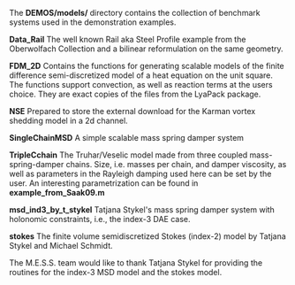 The **DEMOS/models/** directory contains the collection of benchmark
systems used in the demonstration examples.

**Data_Rail** The well known Rail aka Steel Profile example from the
  Oberwolfach Collection and a bilinear reformulation on the same
  geometry.

**FDM_2D** Contains the functions for generating scalable models of
  the finite difference semi-discretized model of a heat equation on
  the unit square. The functions support convection, as well as
  reaction terms at the users choice. They are exact copies of the
  files from the LyaPack package.

**NSE** Prepared to store the external download for the Karman vortex
  shedding model in a 2d channel.

**SingleChainMSD**
  A simple scalable mass spring damper system

**TripleCchain**
  The Truhar/Veselic model made from three coupled mass-spring-damper
  chains. Size, i.e. masses per chain, and damper viscosity, as well
  as parameters in the Rayleigh damping used here can be set by the
  user. An interesting parametrization can be found in
  **example_from_Saak09.m**

**msd_ind3_by_t_stykel**
  Tatjana Stykel's mass spring damper system with holonomic
  constraints, i.e., the index-3 DAE case.

**stokes**
  The finite volume semidiscretized Stokes (index-2) model by Tatjana
  Stykel and Michael Schmidt.

The M.E.S.S. team would like to thank Tatjana Stykel for providing the
routines for the index-3 MSD model and the stokes model.
